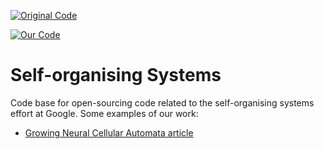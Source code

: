 [![Original Code](https://colab.research.google.com/assets/colab-badge.svg)](https://colab.research.google.com/github/sguysc/self-organising-systems/blob/master/notebooks/growing_ca.ipynb)

[![Our Code](https://colab.research.google.com/assets/colab-badge.svg)](https://colab.research.google.com/github/sguysc/self-organising-systems/blob/master/robot_swarm_formation.ipynb)

# Self-organising Systems

Code base for open-sourcing code related to the self-organising systems effort at Google.
Some examples of our work:
- [Growing Neural Cellular Automata article](http://distill.pub/2020/growing-ca)
